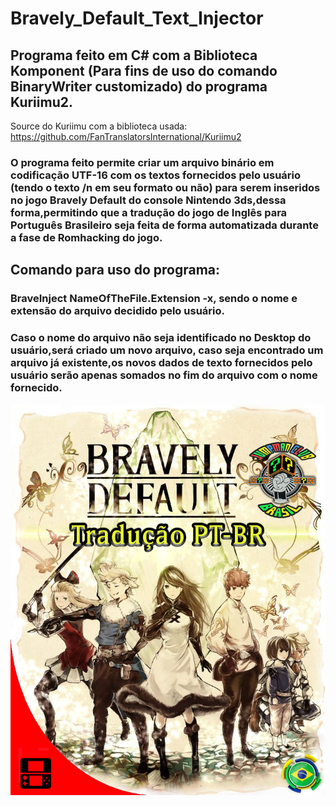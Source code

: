 # Bravely_Default_Text_Injector
## Programa feito em C# com a Biblioteca Komponent (Para fins de uso do comando BinaryWriter customizado) do programa Kuriimu2.
Source do Kuriimu com a biblioteca usada: https://github.com/FanTranslatorsInternational/Kuriimu2
### O programa feito permite criar um arquivo binário em codificação UTF-16 com os textos fornecidos pelo usuário (tendo o texto /n em seu formato ou não) para serem inseridos no jogo Bravely Default do console Nintendo 3ds,dessa forma,permitindo que a tradução do jogo de Inglês para Português Brasileiro seja feita de forma automatizada durante a fase de Romhacking do jogo. 
## Comando para uso do programa: 
  ### <b> BraveInject NameOfTheFile.Extension -x</b>, sendo o nome e extensão do arquivo decidido pelo usuário.
  ### Caso o nome do arquivo não seja identificado no Desktop do usuário,será criado um novo arquivo, caso seja encontrado um arquivo já existente,os novos dados de texto fornecidos pelo usuário serão apenas somados no fim do arquivo com o nome fornecido.
  <p align="center">
  <img src="Imagens/BD_Logo.jpg">
</p>



